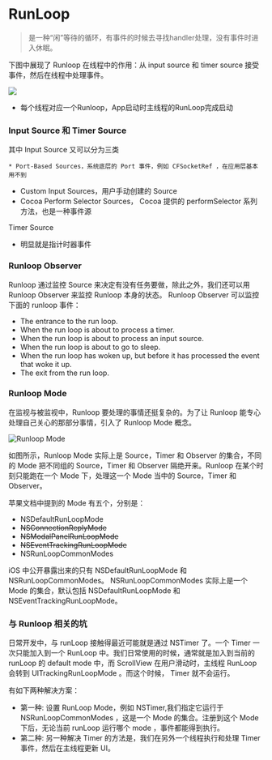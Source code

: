 # RunLoop

> 是一种“闲”等待的循环，有事件的时候去寻找handler处理，没有事件时进入休眠。

下图中展现了 Runloop 在线程中的作用：从 input source 和 timer source 接受事件，然后在线程中处理事件。

![](https://developer.apple.com/library/ios/documentation/Cocoa/Conceptual/Multithreading/Art/runloop.jpg)



- 每个线程对应一个Runloop，App启动时主线程的RunLoop完成启动

### Input Source 和 Timer Source

其中 Input Source 又可以分为三类

    * Port-Based Sources，系统底层的 Port 事件，例如 CFSocketRef ，在应用层基本用不到

- Custom Input Sources，用户手动创建的 Source
- Cocoa Perform Selector Sources， Cocoa 提供的 performSelector 系列方法，也是一种事件源

Timer Source

   - 明显就是指计时器事件

### Runloop Observer

Runloop 通过监控 Source 来决定有没有任务要做，除此之外，我们还可以用 Runloop Observer 来监控 Runloop 本身的状态。 Runloop Observer 可以监控下面的 runloop 事件：

- The entrance to the run loop.
- When the run loop is about to process a timer.
- When the run loop is about to process an input source.
- When the run loop is about to go to sleep.
- When the run loop has woken up, but before it has processed the event that woke it up.
- The exit from the run loop.

### Runloop Mode

在监视与被监视中，Runloop 要处理的事情还挺复杂的。为了让 Runloop 能专心处理自己关心的那部分事情，引入了 Runloop Mode 概念。

![Runloop Mode](http://cc.cocimg.com/api/uploads/20150528/1432798883604537.png)

如图所示，Runloop Mode 实际上是 Source，Timer 和 Observer 的集合，不同的 Mode 把不同组的 Source，Timer 和 Observer 隔绝开来。Runloop 在某个时刻只能跑在一个 Mode 下，处理这一个 Mode 当中的 Source，Timer 和 Observer。

苹果文档中提到的 Mode 有五个，分别是：

- NSDefaultRunLoopMode
- ~~NSConnectionReplyMode~~
- ~~NSModalPanelRunLoopMode~~
- ~~NSEventTrackingRunLoopMode~~
- NSRunLoopCommonModes

iOS 中公开暴露出来的只有 NSDefaultRunLoopMode 和 NSRunLoopCommonModes。 NSRunLoopCommonModes 实际上是一个 Mode 的集合，默认包括 NSDefaultRunLoopMode 和 NSEventTrackingRunLoopMode。

### 与 Runloop 相关的坑

日常开发中，与 runLoop 接触得最近可能就是通过 NSTimer 了。一个 Timer 一次只能加入到一个 RunLoop 中。我们日常使用的时候，通常就是加入到当前的 runLoop 的 default mode 中，而 ScrollView 在用户滑动时，主线程 RunLoop 会转到 UITrackingRunLoopMode 。而这个时候， Timer 就不会运行。

有如下两种解决方案：

- 第一种: 设置 RunLoop Mode，例如 NSTimer,我们指定它运行于 NSRunLoopCommonModes ，这是一个 Mode 的集合。注册到这个 Mode 下后，无论当前 runLoop 运行哪个 mode ，事件都能得到执行。
- 第二种: 另一种解决 Timer 的方法是，我们在另外一个线程执行和处理 Timer 事件，然后在主线程更新 UI。